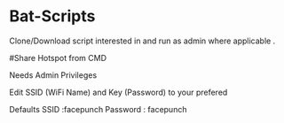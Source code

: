 # Bat-Scripts

Clone/Download script interested in and run as admin where applicable .


#Share Hotspot from CMD

Needs Admin Privileges 

Edit SSID (WiFi Name) and Key (Password) to your prefered

Defaults  SSID :facepunch
              Password : facepunch
